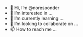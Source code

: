 - 👋 Hi, I’m @noresponder
- 👀 I’m interested in ...
- 🌱 I’m currently learning ...
- 💞️ I’m looking to collaborate on ...
- 📫 How to reach me ...
<!---
noresponder/noresponder is a ✨ special ✨ repository because its `README.md` (this file) appears on your GitHub profile.
You can click the Preview link to take a look at your changes.
--->
